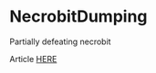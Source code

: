 # NecrobitDumping
Partially defeating necrobit

Article [HERE](https://0xinception.github.io/defeating-reactors-necrobit/)
